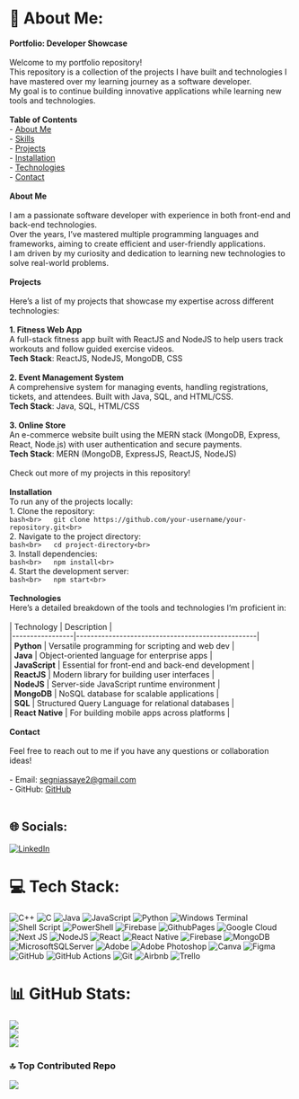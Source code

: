 # 💫 About Me:
 **Portfolio: Developer Showcase**<br><br>Welcome to my portfolio repository!<br>This repository is a collection of the projects I have built and technologies I have mastered over my learning journey as a software developer.<br>My goal is to continue building innovative applications while learning new tools and technologies.<br><br>**Table of Contents**<br>- [About Me](#about-me)<br>- [Skills](#skills)<br>- [Projects](#projects)<br>- [Installation](#installation)<br>- [Technologies](#technologies)<br>- [Contact](#contact)<br><br> **About Me**<br><br>I am a passionate software developer with experience in both front-end and back-end technologies. <br>Over the years, I’ve mastered multiple programming languages and frameworks, aiming to create efficient and user-friendly applications. <br>I am driven by my curiosity and dedication to learning new technologies to solve real-world problems.<br><br> **Projects**<br><br>Here’s a list of my projects that showcase my expertise across different technologies:<br><br> **1. Fitness Web App**  <br>A full-stack fitness app built with ReactJS and NodeJS to help users track workouts and follow guided exercise videos.  <br>**Tech Stack**: ReactJS, NodeJS, MongoDB, CSS<br><br>**2. Event Management System**  <br>A comprehensive system for managing events, handling registrations, tickets, and attendees. Built with Java, SQL, and HTML/CSS.  <br>**Tech Stack**: Java, SQL, HTML/CSS<br><br>**3. Online Store**  <br>An e-commerce website built using the MERN stack (MongoDB, Express, React, Node.js) with user authentication and secure payments.  <br>**Tech Stack**: MERN (MongoDB, ExpressJS, ReactJS, NodeJS)<br><br>Check out more of my projects in this repository!<br><br>**Installation**<br>To run any of the projects locally:<br>1. Clone the repository:<br>   ```bash<br>   git clone https://github.com/your-username/your-repository.git<br>   ```<br>2. Navigate to the project directory:<br>   ```bash<br>   cd project-directory<br>   ```<br>3. Install dependencies:<br>   ```bash<br>   npm install<br>   ```<br>4. Start the development server:<br>   ```bash<br>   npm start<br>   ```<br><br>**Technologies**<br>Here’s a detailed breakdown of the tools and technologies I’m proficient in:<br><br>| Technology            | Description                                                                                   |<br>|-----------------|--------------------------------------------------|<br>| **Python**              | Versatile programming for scripting and web dev          |<br>| **Java**                  | Object-oriented language for enterprise apps                |<br>| **JavaScript**       | Essential for front-end and back-end development       |<br>| **ReactJS**            | Modern library for building user interfaces                        |<br>| **NodeJS**             | Server-side JavaScript runtime environment                   |<br>| **MongoDB**         | NoSQL database for scalable applications                        |<br>| **SQL**                    | Structured Query Language for relational databases     |<br>| **React Native**   | For building mobile apps across platforms                        |<br><br>**Contact**<br><br>Feel free to reach out to me if you have any questions or collaboration ideas!<br><br>- Email: segniassaye2@gmail.com<br>- GitHub: [GitHub](https://github.com/Segniko)<br><br>


## 🌐 Socials:
[![LinkedIn](https://img.shields.io/badge/LinkedIn-%230077B5.svg?logo=linkedin&logoColor=white)](https://linkedin.com/in/https://www.linkedin.com/in/segni-assaye-38055a283/) 

# 💻 Tech Stack:
![C++](https://img.shields.io/badge/c++-%2300599C.svg?style=for-the-badge&logo=c%2B%2B&logoColor=white) ![C](https://img.shields.io/badge/c-%2300599C.svg?style=for-the-badge&logo=c&logoColor=white) ![Java](https://img.shields.io/badge/java-%23ED8B00.svg?style=for-the-badge&logo=openjdk&logoColor=white) ![JavaScript](https://img.shields.io/badge/javascript-%23323330.svg?style=for-the-badge&logo=javascript&logoColor=%23F7DF1E) ![Python](https://img.shields.io/badge/python-3670A0?style=for-the-badge&logo=python&logoColor=ffdd54) ![Windows Terminal](https://img.shields.io/badge/Windows%20Terminal-%234D4D4D.svg?style=for-the-badge&logo=windows-terminal&logoColor=white) ![Shell Script](https://img.shields.io/badge/shell_script-%23121011.svg?style=for-the-badge&logo=gnu-bash&logoColor=white) ![PowerShell](https://img.shields.io/badge/PowerShell-%235391FE.svg?style=for-the-badge&logo=powershell&logoColor=white) ![Firebase](https://img.shields.io/badge/firebase-%23039BE5.svg?style=for-the-badge&logo=firebase) ![GithubPages](https://img.shields.io/badge/github%20pages-121013?style=for-the-badge&logo=github&logoColor=white) ![Google Cloud](https://img.shields.io/badge/GoogleCloud-%234285F4.svg?style=for-the-badge&logo=google-cloud&logoColor=white) ![Next JS](https://img.shields.io/badge/Next-black?style=for-the-badge&logo=next.js&logoColor=white) ![NodeJS](https://img.shields.io/badge/node.js-6DA55F?style=for-the-badge&logo=node.js&logoColor=white) ![React](https://img.shields.io/badge/react-%2320232a.svg?style=for-the-badge&logo=react&logoColor=%2361DAFB) ![React Native](https://img.shields.io/badge/react_native-%2320232a.svg?style=for-the-badge&logo=react&logoColor=%2361DAFB) ![Firebase](https://img.shields.io/badge/firebase-a08021?style=for-the-badge&logo=firebase&logoColor=ffcd34) ![MongoDB](https://img.shields.io/badge/MongoDB-%234ea94b.svg?style=for-the-badge&logo=mongodb&logoColor=white) ![MicrosoftSQLServer](https://img.shields.io/badge/Microsoft%20SQL%20Server-CC2927?style=for-the-badge&logo=microsoft%20sql%20server&logoColor=white) ![Adobe](https://img.shields.io/badge/adobe-%23FF0000.svg?style=for-the-badge&logo=adobe&logoColor=white) ![Adobe Photoshop](https://img.shields.io/badge/adobe%20photoshop-%2331A8FF.svg?style=for-the-badge&logo=adobe%20photoshop&logoColor=white) ![Canva](https://img.shields.io/badge/Canva-%2300C4CC.svg?style=for-the-badge&logo=Canva&logoColor=white) ![Figma](https://img.shields.io/badge/figma-%23F24E1E.svg?style=for-the-badge&logo=figma&logoColor=white) ![GitHub](https://img.shields.io/badge/github-%23121011.svg?style=for-the-badge&logo=github&logoColor=white) ![GitHub Actions](https://img.shields.io/badge/github%20actions-%232671E5.svg?style=for-the-badge&logo=githubactions&logoColor=white) ![Git](https://img.shields.io/badge/git-%23F05033.svg?style=for-the-badge&logo=git&logoColor=white) ![Airbnb](https://img.shields.io/badge/Airbnb-%23ff5a5f.svg?style=for-the-badge&logo=Airbnb&logoColor=white) ![Trello](https://img.shields.io/badge/Trello-%23026AA7.svg?style=for-the-badge&logo=Trello&logoColor=white)
# 📊 GitHub Stats:
![](https://github-readme-stats.vercel.app/api?username=Segniko&theme=dark&hide_border=false&include_all_commits=false&count_private=false)<br/>
![](https://github-readme-streak-stats.herokuapp.com/?user=Segniko&theme=dark&hide_border=false)<br/>
![](https://github-readme-stats.vercel.app/api/top-langs/?username=Segniko&theme=dark&hide_border=false&include_all_commits=false&count_private=false&layout=compact)

### 🔝 Top Contributed Repo
![](https://github-contributor-stats.vercel.app/api?username=Segniko&limit=5&theme=dark&combine_all_yearly_contributions=true)
